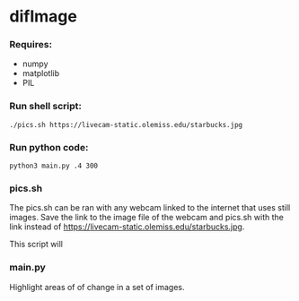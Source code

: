 # difImage

### Requires:
* numpy
* matplotlib
* PIL

### Run shell script:

    ./pics.sh https://livecam-static.olemiss.edu/starbucks.jpg

### Run python code:

    python3 main.py .4 300

### pics.sh

The pics.sh can be ran with any webcam linked to the internet that uses still images. Save the link to the image file of the webcam and pics.sh with the link instead of https://livecam-static.olemiss.edu/starbucks.jpg.

This script will 

### main.py

Highlight areas of of change in a set of images.
